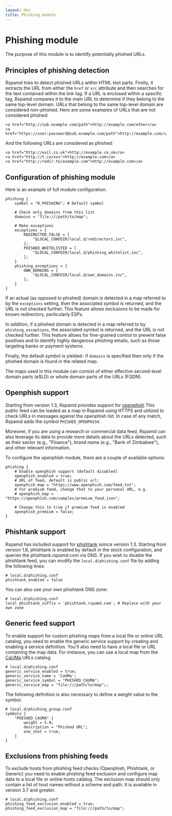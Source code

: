 ```yaml
---
layout: doc
title: Phishing module
---
```

# Phishing module

The purpose of this module is to identify potentially phished URLs.

## Principles of phishing detection

Rspamd tries to detect phished URLs within HTML text parts. Firstly, it extracts the URL from either the `href` or `src` attribute and then searches for the text contained within the link tag. If a URL is enclosed within a specific tag, Rspamd compares it to the main URL to determine if they belong to the same top-level domain. URLs that belong to the same top-level domain are considered non-phished. Here are some examples of URLs that are not considered phished:

    <a href="http://sub.example.com/path">http://example.com/other</a>
    <a href="https://user:password@sub.example.com/path">http://example.com/</a>

And the following URLs are considered as phished:

    <a href="http://evil.co.uk">http://example.co.uk</a>
    <a href="http://t.co/xxx">http://example.com</a>
    <a href="http://redir.to/example.com">http://example.com</a>

## Configuration of phishing module

Here is an example of full module configuration.

~~~ucl
phishing {
	symbol = "R_PHISHING"; # Default symbol

	# Check only domains from this list
	domains = "file:///path/to/map";

	# Make exceptions
	exceptions = {
		REDIRECTOR_FALSE = [
			"$LOCAL_CONFDIR/local.d/redirectors.inc",
		];
		PHISHED_WHITELISTED = [
			"$LOCAL_CONFDIR/local.d/phishing_whitelist.inc",
		];
	}
	phishing_exceptions = {
		OWN_DOMAINS = [
			"$LOCAL_CONFDIR/local.d/own_domains.inc",
		];
	}
}
~~~

If an actual (as opposed to phished) domain is detected in a map referred to by the `exceptions` setting, then the associated symbol is returned, and the URL is not checked further. This feature allows exclusions to be made for known redirectors, particularly ESPs.

In addition, if a phished domain is detected in a map referred to by `phishing_exceptions`, the associated symbol is returned, and the URL is not checked further. This feature allows for fine-grained control to prevent false positives and to identify highly dangerous phishing emails, such as those targeting banks or payment systems.

Finally, the default symbol is yielded- if `domains` is specified then
only if the phished domain is found in the related map.

The maps used in this module can consist of either effective second-level domain parts (eSLD) or whole domain parts of the URLs (FQDN).

## Openphish support

Starting from version 1.3, Rspamd provides support for [openphish](https://openphish.com)  This public feed can be loaded as a map in Rspamd using HTTPS and utilized to check URLs in messages against the openphish list. In case of any match, Rspamd adds the symbol `PHISHED_OPENPHISH`.

Moreover, if you are using a research or commercial data feed, Rspamd can also leverage its data to provide more details about the URLs detected, such as their sector (e.g., "Finance"), brand name (e.g., "Bank of Zimbabwe"), and other relevant information.

To configure the openphish module, there are a couple of available options:

~~~ucl
phishing {
	# Enable openphish support (default disabled)
	openphish_enabled = true;
	# URL of feed, default is public url:
	openphish_map = "https://www.openphish.com/feed.txt";
	# For premium feed, change that to your personal URL, e.g.
	# openphish_map = "https://openphish.com/samples/premium_feed.json";

	# Change this to true if premium feed is enabled
	openphish_premium = false;
}
~~~

## Phishtank support

Rspamd has included support for [phishtank](https://phishtank.com) ssince version 1.3. Starting from version 1.8, phishtank is enabled by default in the stock configuration, and queries the phishtank.rspamd.com via DNS. If you wish to disable the phishtank feed, you can modify the `local.d/phishing.conf` file by adding the following lines:

~~~ucl
# local.d/phishing.conf
phishtank_enabled = false
~~~

You can also use your own phishtank DNS zone:

~~~ucl
# local.d/phishing.conf
local phishtank_suffix = 'phishtank.rspamd.com'; # Replace with your own zone
~~~

## Generic feed support

To enable support for custom phishing maps from a local file or online URL catalog, you need to enable the generic service support by creating and enabling a service definition. You'll also need to have a local file or URL containing the map data. For instance, you can use a local map from the [CaUMa](https://cauma.pop-ba.rnp.br/about.html) URLs catalog.


~~~ucl
# local.d/phishing.conf
generic_service_enabled = true;
generic_service_name = 'CaUMa';
generic_service_symbol = "PHISHED_CAUMA";
generic_service_map = "file:///path/to/map";;
~~~

The following definition is also necessary to define a weight value to the symbol.

~~~ucl
# local.d/phishing_group.conf
symbols {
    "PHISHED_CAUMA" {
        weight = 5.0;
        description = "Phished URL";
        one_shot = true;
    }
}
~~~

## Exclusions from phishing feeds

To exclude hosts from phishing feed checks (Openphish, Phishtank, or Generic) you need to enable phishing feed exclusion and configure map data to a local file or online hosts catalog. The exclusion map should only contain a list of host names without a scheme and path. It is available in version 3.7 and greater.

~~~ucl
# local.d/phishing.conf
phishing_feed_exclusion_enabled = true;
phishing_feed_exclusion_map = "file:///path/to/map";
~~~
